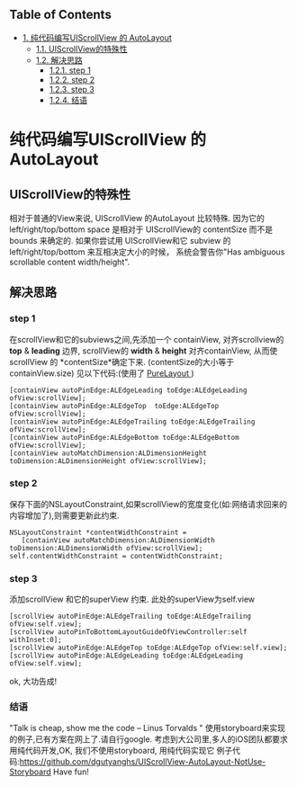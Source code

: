 <div id="table-of-contents">
<h2>Table of Contents</h2>
<div id="text-table-of-contents">
<ul>
<li><a href="#orgf559f0c">1. 纯代码编写UIScrollView 的 AutoLayout</a>
<ul>
<li><a href="#org88fc76a">1.1. UIScrollView的特殊性</a></li>
<li><a href="#org33e4577">1.2. 解决思路</a>
<ul>
<li><a href="#org5d76bc6">1.2.1. step 1</a></li>
<li><a href="#org12e27e7">1.2.2. step 2</a></li>
<li><a href="#org2a18a3a">1.2.3. step 3</a></li>
<li><a href="#orgcf756ed">1.2.4. 结语</a></li>
</ul>
</li>
</ul>
</li>
</ul>
</div>
</div>

<a id="orgf559f0c"></a>

# 纯代码编写UIScrollView 的 AutoLayout


<a id="org88fc76a"></a>

## UIScrollView的特殊性

   相对于普通的View来说, UIScrollView 的AutoLayout 比较特殊.
因为它的 left/right/top/bottom space 是相对于 UIScrollView的 contentSize 而不是 bounds 来确定的.
如果你尝试用 UIScrollView和它 subview 的left/right/top/bottom 来互相决定大小的时候，
系统会警告你"Has ambiguous scrollable content width/height".


<a id="org33e4577"></a>

## 解决思路


<a id="org5d76bc6"></a>

### step 1

  在scrollView和它的subviews之间,先添加一个 containView,
对齐scrollview的 **top** & **leading** 边界,
 scrollView的 **width** & **height** 对齐containView,
从而使scrollView 的 \*contentSize\*确定下来. (contentSize的大小等于containView.size)
见以下代码:(使用了 [PureLayout ](https://github.com/purelayout) )

    [containView autoPinEdge:ALEdgeLeading toEdge:ALEdgeLeading ofView:scrollView];
    [containView autoPinEdge:ALEdgeTop  toEdge:ALEdgeTop  ofView:scrollView];
    [containView autoPinEdge:ALEdgeTrailing toEdge:ALEdgeTrailing ofView:scrollView];
    [containView autoPinEdge:ALEdgeBottom toEdge:ALEdgeBottom ofView:scrollView];
    [containView autoMatchDimension:ALDimensionHeight toDimension:ALDimensionHeight ofView:scrollView];


<a id="org12e27e7"></a>

### step 2

保存下面的NSLayoutConstraint,如果scrollView的宽度变化(如:网络请求回来的内容增加了),则需要更新此约束.

    NSLayoutConstraint *contentWidthConstraint =  
       [containView autoMatchDimension:ALDimensionWidth toDimension:ALDimensionWidth ofView:scrollView];
    self.contentWidthConstraint = contentWidthConstraint;


<a id="org2a18a3a"></a>

### step 3

添加scrollView 和它的superView 约束. 此处的superView为self.view

    [scrollView autoPinEdge:ALEdgeTrailing toEdge:ALEdgeTrailing ofView:self.view];
    [scrollView autoPinToBottomLayoutGuideOfViewController:self withInset:0];
    [scrollView autoPinEdge:ALEdgeTop toEdge:ALEdgeTop ofView:self.view];
    [scrollView autoPinEdge:ALEdgeLeading toEdge:ALEdgeLeading ofView:self.view];

ok, 大功告成!


<a id="orgcf756ed"></a>

### 结语

"Talk is cheap, show me the code  &#x2013; Linus Torvalds "
使用storyboard来实现的例子,已有方案在网上了.请自行google.
考虑到大公司里,多人的iOS团队都要求用纯代码开发,OK, 我们不使用storyboard, 用纯代码实现它
例子代码:<https://github.com/dgutyanghs/UIScrollView-AutoLayout-NotUse-Storyboard>
Have fun!

